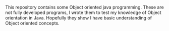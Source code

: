 This repository contains some Object oriented java programming. These are not fully developed programs, I wrote them to test my knowledge of Object orientation in Java.
Hopefully they show I have basic understanding of Object oriented concepts. 
